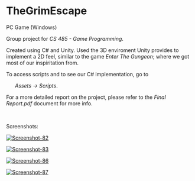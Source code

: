 # TheGrimEscape
PC Game (Windows)

Group project for _CS 485 - Game Programming_.

Created using C# and Unity. Used the 3D enviroment Unity provides to implement a 2D feel, similar to the game _Enter The Gungeon_; where we got most of our inspiritation from.

To access scripts and to see our C# implementation, go to

&nbsp;&nbsp;&nbsp;&nbsp;&nbsp;&nbsp;_Assets -> Scripts_.
  
For a more detailed report on the project, please refer to the _Final Report.pdf_ document for more info.

&nbsp;

Screenshots:

<a href="https://ibb.co/82bjzkJ"><img src="https://i.ibb.co/wC7KJtT/Screenshot-82.png" alt="Screenshot-82" border="0" /></a>

<a href="https://ibb.co/2YNSdXv"><img src="https://i.ibb.co/S7rcBqt/Screenshot-83.png" alt="Screenshot-83" border="0"></a>

<a href="https://ibb.co/SBRrSD5"><img src="https://i.ibb.co/9WstPmc/Screenshot-86.png" alt="Screenshot-86" border="0"></a>

<a href="https://ibb.co/Wgt0ZwQ"><img src="https://i.ibb.co/r4s3YSg/Screenshot-87.png" alt="Screenshot-87" border="0"></a>
